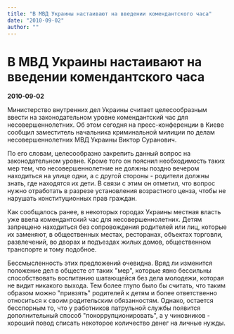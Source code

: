 ```yaml
---
title: "В МВД Украины настаивают на введении комендантского часа"
date: "2010-09-02"
author: ""
---
```


# В МВД Украины настаивают на введении комендантского часа

**2010-09-02** 

Министерство внутренних дел Украины считает целесообразным ввести на законодательном уровне комендантский час для несовершеннолетних. Об этом сегодня на пресс-конференции в Киеве сообщил заместитель начальника криминальной милиции по делам несовершеннолетних МВД Украины Виктор Суранович.

По его словам, целесообразно закрепить данный вопрос на законодательном уровне. Кроме того он пояснил необходимость таких мер тем, что несовершеннолетние не должны поздно вечером находиться на улице одни, а с другой стороны - родители должны знать, где находятся их дети. В связи с этим он отметил, что вопрос нужно отработать в разрезе установления возрастного ценза, чтобы не нарушать конституционных прав граждан.

Как сообщалось ранее, в некоторых городах Украины местная власть уже ввела комендантский час для несовершеннолетних. Детям запрещено находиться без сопровождения родителей или лиц, которые их заменяют, в общественных местах, ресторанах, объектах торговли, развлечений, во дворах и подъездах жилых домов, общественном транспорте и тому подобное.

Бессмысленность этих предложений очевидна. Вряд ли изменится положение дел в общесте от таких "мер", которые явно бессильны способствовать воспитанию шатающейся без дела молодежи, которая не видит никакого выхода. Тем более глупо было бы считать, что таким образом можно "привзять" родителей к детям и более ответственно относиться к своим родительским обязанностям. Однако, остается бесспорным то, что у работников патрульной службы появится дополнительный способ "покоррупционировать", а у чиновников - хороший повод списать некоторое количество денег на личные нужды.
